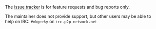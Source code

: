 The [issue tracker](https://github.com/mkgeeky-autodl/autodl-irssi/issues) is for feature requests and bug reports only.

The maintainer does not provide support, but other users may be able to help on IRC: ``#mkgeeky`` on ``irc.p2p-network.net``
